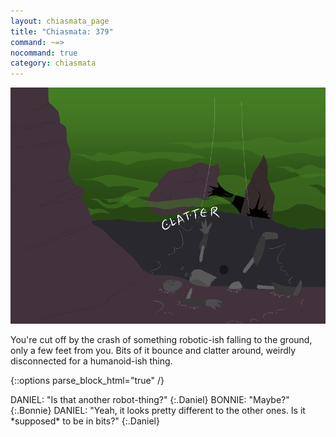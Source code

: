 ```yaml
---
layout: chiasmata_page
title: "Chiasmata: 379"
command: ~=>
nocommand: true
category: chiasmata
---
```


![379](/chiasmata/images/narrative/377.png)

You're cut off by the crash of something robotic-ish falling to the ground, only a few feet from you. Bits of it bounce and clatter around, weirdly disconnected for a humanoid-ish thing.

{::options parse_block_html="true" /}
<div class="dialogue">
DANIEL: "Is that another robot-thing?" 
{:.Daniel}
BONNIE: "Maybe?" 
{:.Bonnie}
DANIEL: "Yeah, it looks pretty different to the other ones. Is it *supposed* to be in bits?" 
{:.Daniel}
</div>